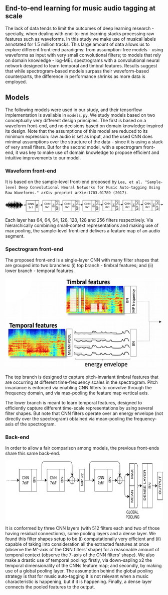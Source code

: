 ## End-to-end learning for music audio tagging at scale

The lack of data tends to limit the outcomes of deep learning research - specially, when dealing with end-to-end learning stacks processing raw features such as waveforms. In this study we make use of musical labels annotated for 1.5 million tracks. This large amount of data allows us to explore different front-end paradigms: from assumption-free models - using waveforms as input with very small convolutional filters; to models that rely on domain knowledge - log-MEL spectrograms with a convolutional neural network designed to learn temporal and timbral features. Results suggest that while spectrogram-based models surpass their waveform-based counterparts, the difference in performance shrinks as more data is employed.

## Models
The following models were used in our study, and their tensorflow implementation is available in `models.py`. We study models based on two conceptually very different design principles. The first is based on a waveform front-end, and no decisions based on domain knowledge inspired its design. Note that the assumptions of this model are reduced to its minimum expression: raw audio is set as input, and the used CNN does minimal assumptions over the structure of the data - since it is using a stack of very small filters. But for the second model, with a spectrogram front-end, it was key to make use of domain knowledge to propose efficient and intuitive improvements to our model.

### Waveform front-end	

It is based on the sample-level front-end proposed by ```Lee, et al. "Sample-level Deep Convolutional Neural Networks for Music Auto-tagging Using Raw Waveforms." arXiv preprint arXiv:1703.01789 (2017)```.

<p align="center"><img src="waveform.png"></p>

Each layer has 64, 64, 64, 128, 128, 128 and 256 filters respectively. Via hierarchically combining small-context representations and making use of max pooling, the sample-level front-end delivers a feature map of an audio segment.

### Spectrogram front-end

The proposed front-end is a single-layer CNN with many filter shapes that are grouped into two branches: (i) top branch - timbral features; and (ii) lower branch - temporal features.

<p align="center"><img src="spectrogram.png" height="290"></p>

The top branch is designed to capture pitch-invariant timbral features that are occurring at different time-frequency scales in the spectrogram. Pitch invariance is enforced via enabling CNN filters to convolve through the frequency domain, and via max-pooling the feature map vertical axis. 

The lower branch is meant to learn temporal features, designed to efficiently capture different time-scale representations by using several filter shapes. But note that CNN filters operate over an energy envelope (not directly over the spectrogram) obtained via mean-pooling the frequency-axis of the spectrogram.

### Back-end
In order to allow a fair comparison among models, the previous front-ends share this same back-end.

<p align="center"><img src="backend.png" height="190"></p>

It is conformed by three CNN layers (with 512 filters each and two of those having residual connections), some pooling layers and a dense layer. We found this filter shapes setup to be (i) computationally very efficient and (ii) capable of taking into consideration all the extracted features at once (observe the M'-axis of the CNN filters’ shape) for a reasonable amount of temporal context (observe the 7-axis of the CNN filters’ shape). We also make a drastic use of temporal pooling: firstly, via down-sapling x2 the temporal dimensionality of the CNNs feature map; and secondly, by making use of a global pooling layer. The assumption behind the global pooling strategy is that for music auto-tagging it is not relevant when a music characteristic is happening, but if it is happening. Finally, a dense layer connects the pooled features to the output.
